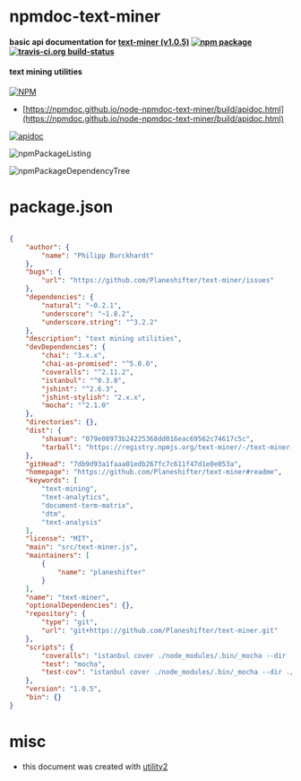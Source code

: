 # npmdoc-text-miner

#### basic api documentation for  [text-miner (v1.0.5)](https://github.com/Planeshifter/text-miner#readme)  [![npm package](https://img.shields.io/npm/v/npmdoc-text-miner.svg?style=flat-square)](https://www.npmjs.org/package/npmdoc-text-miner) [![travis-ci.org build-status](https://api.travis-ci.org/npmdoc/node-npmdoc-text-miner.svg)](https://travis-ci.org/npmdoc/node-npmdoc-text-miner)

#### text mining utilities

[![NPM](https://nodei.co/npm/text-miner.png?downloads=true&downloadRank=true&stars=true)](https://www.npmjs.com/package/text-miner)

- [https://npmdoc.github.io/node-npmdoc-text-miner/build/apidoc.html](https://npmdoc.github.io/node-npmdoc-text-miner/build/apidoc.html)

[![apidoc](https://npmdoc.github.io/node-npmdoc-text-miner/build/screenCapture.buildCi.browser.%252Ftmp%252Fbuild%252Fapidoc.html.png)](https://npmdoc.github.io/node-npmdoc-text-miner/build/apidoc.html)

![npmPackageListing](https://npmdoc.github.io/node-npmdoc-text-miner/build/screenCapture.npmPackageListing.svg)

![npmPackageDependencyTree](https://npmdoc.github.io/node-npmdoc-text-miner/build/screenCapture.npmPackageDependencyTree.svg)



# package.json

```json

{
    "author": {
        "name": "Philipp Burckhardt"
    },
    "bugs": {
        "url": "https://github.com/Planeshifter/text-miner/issues"
    },
    "dependencies": {
        "natural": "~0.2.1",
        "underscore": "~1.8.2",
        "underscore.string": "^3.2.2"
    },
    "description": "text mining utilities",
    "devDependencies": {
        "chai": "3.x.x",
        "chai-as-promised": "^5.0.0",
        "coveralls": "^2.11.2",
        "istanbul": "^0.3.8",
        "jshint": "^2.6.3",
        "jshint-stylish": "2.x.x",
        "mocha": "^2.1.0"
    },
    "directories": {},
    "dist": {
        "shasum": "079e08973b24225368dd016eac69562c74617c5c",
        "tarball": "https://registry.npmjs.org/text-miner/-/text-miner-1.0.5.tgz"
    },
    "gitHead": "7db9d93a1faaa01edb267fc7c611f47d1e0e053a",
    "homepage": "https://github.com/Planeshifter/text-miner#readme",
    "keywords": [
        "text-mining",
        "text-analytics",
        "document-term-matrix",
        "dtm",
        "text-analysis"
    ],
    "license": "MIT",
    "main": "src/text-miner.js",
    "maintainers": [
        {
            "name": "planeshifter"
        }
    ],
    "name": "text-miner",
    "optionalDependencies": {},
    "repository": {
        "type": "git",
        "url": "git+https://github.com/Planeshifter/text-miner.git"
    },
    "scripts": {
        "coveralls": "istanbul cover ./node_modules/.bin/_mocha --dir ./reports/coveralls/coverage --report lcovonly -- -R spec && cat ./reports/coveralls/coverage/lcov.info | ./node_modules/coveralls/bin/coveralls.js && rm -rf ./reports/coveralls",
        "test": "mocha",
        "test-cov": "istanbul cover ./node_modules/.bin/_mocha --dir ./reports/coverage -- -R spec"
    },
    "version": "1.0.5",
    "bin": {}
}
```



# misc
- this document was created with [utility2](https://github.com/kaizhu256/node-utility2)
